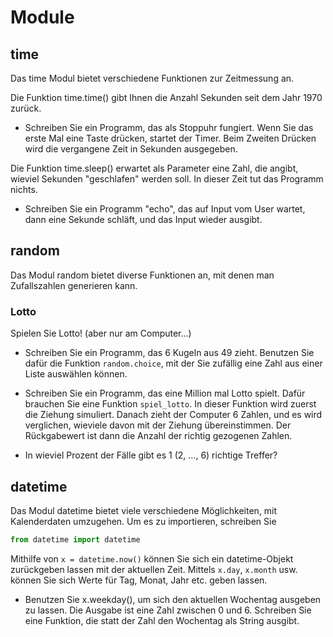 <!-- 
.. title: 5 - Übungen - 17.11.
.. slug: module_exceptions_uebungen
.. date: 2018-11-10 00:00:00 UTC+01:00
.. tags: 
.. category: 
.. link: 
.. description: 
.. type: text
-->



# Module

## time

Das time Modul bietet verschiedene Funktionen zur Zeitmessung an.

Die Funktion time.time() gibt Ihnen die Anzahl Sekunden seit dem Jahr 1970 zurück.

* Schreiben Sie ein Programm, das als Stoppuhr fungiert. Wenn Sie das erste Mal eine Taste drücken,
startet der Timer. Beim Zweiten Drücken wird die vergangene Zeit in Sekunden ausgegeben.

Die Funktion time.sleep() erwartet als Parameter eine Zahl, die angibt, wieviel Sekunden "geschlafen"
werden soll. In dieser Zeit tut das Programm nichts.

* Schreiben Sie ein Programm "echo", das auf Input vom User wartet, dann eine Sekunde schläft, und
das Input wieder ausgibt.

## random

Das Modul random bietet diverse Funktionen an, mit denen man Zufallszahlen generieren kann.

### Lotto

Spielen Sie Lotto! (aber nur am Computer...) 

* Schreiben Sie ein Programm, das 6 Kugeln aus 49 zieht.
  Benutzen Sie dafür die Funktion ```random.choice```, mit der Sie zufällig eine Zahl aus einer Liste
  auswählen können.

* Schreiben Sie ein Programm, das eine Million mal Lotto spielt.
Dafür brauchen Sie eine Funktion ```spiel_lotto```.
In dieser Funktion wird zuerst die Ziehung simuliert.
Danach zieht der Computer 6 Zahlen, und es wird verglichen, wieviele davon mit der Ziehung
übereinstimmen.
Der Rückgabewert ist dann die Anzahl der richtig gezogenen Zahlen.

* In wieviel Prozent der Fälle gibt es 1 (2, ..., 6) richtige Treffer?


## datetime

Das Modul datetime bietet viele verschiedene Möglichkeiten, mit Kalenderdaten umzugehen.
Um es zu importieren, schreiben Sie

```python
from datetime import datetime
```

Mithilfe von ```x = datetime.now()``` können Sie sich ein datetime-Objekt zurückgeben lassen mit der 
aktuellen Zeit.
Mittels ```x.day```, ```x.month``` usw. können Sie sich Werte für Tag, Monat, Jahr etc. geben lassen.

* Benutzen Sie x.weekday(), um sich den aktuellen Wochentag ausgeben zu lassen. Die Ausgabe ist eine
  Zahl zwischen 0 und 6. Schreiben Sie eine Funktion, die statt der Zahl den Wochentag als String
  ausgibt. 


